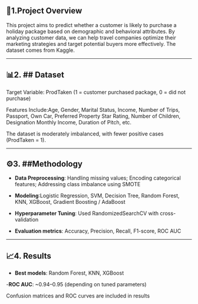 ## 📌1.Project Overview

This project aims to predict whether a customer is likely to purchase a holiday package based on demographic and behavioral attributes. By analyzing customer data, we can help travel companies optimize their marketing strategies and target potential buyers more effectively.
The dataset comes from Kaggle.

---

## 📊2. ## Dataset

Target Variable: ProdTaken (1 = customer purchased package, 0 = did not purchase)

Features Include:Age, Gender, Marital Status, Income, Number of Trips, Passport, Own Car, Preferred Property Star Rating, Number of Children, Designation Monthly Income, Duration of Pitch, etc.

The dataset is moderately imbalanced, with fewer positive cases (ProdTaken = 1).

---

## ⚙️3. ##Methodology

- **Data Preprocessing**: Handling missing values; Encoding categorical features; Addressing class imbalance using SMOTE

- **Modeling**:Logistic Regression, SVM, Decision Tree, Random Forest, KNN, XGBoost, Gradient Boosting / AdaBoost

- **Hyperparameter Tuning**: Used RandomizedSearchCV with cross-validation

- **Evaluation metrics**: Accuracy, Precision, Recall, F1-score, ROC AUC

---

## 📈4. Results

- **Best models**: Random Forest, KNN, XGBoost

-**ROC AUC**: ~0.94–0.95 (depending on tuned parameters)

Confusion matrices and ROC curves are included in results
